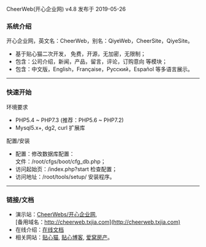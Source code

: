 

CheerWeb(开心企业网) v4.8 发布于 2019-05-26


### 系统介绍

开心企业网，英文名：CheerWeb，别名：QiyeWeb，CheerSite，QiyeSite。

* 基于贴心猫二次开发， 免费，开源，无加密，无限制；
* 包含：公司介绍，新闻，产品，留言，评论，订购意向 等模块；
* 包含：中文版，English，Française，Русский，Español 等多语言展示。

--- --- --- --- --- --- --- 

### 快速开始

环境要求

* PHP5.4 ~ PHP7.3 (推荐：PHP5.6 ~ PHP7.2)
* Mysql5.x+, dg2, curl 扩展库

配置/安装

* 配置：修改数据库配置：  
  文件：/root/cfgs/boot/cfg_db.php；
* 访问起始页：/index.php?start 检查配置；
* 访问地址：/root/tools/setup/ 安装程序。

--- --- --- --- --- --- --- 

### 链接/文档

* 演示站：[CheerWebs/开心企业网](http://qiyeweb.dongguan.net.cn/),  
  [备用域名：http://cheerweb.txjia.com](http://cheerweb.txjia.com)
* 在线介绍：[在线文档](http://cheerweb.txjia.com/index.php?home-tips)
* 相关网站：[贴心猫](http://imcat.txjia.com), [贴心博客](http://imblog.txjia.com), 
  [爱窝房产](http://ourhouse.txjia.com)。
